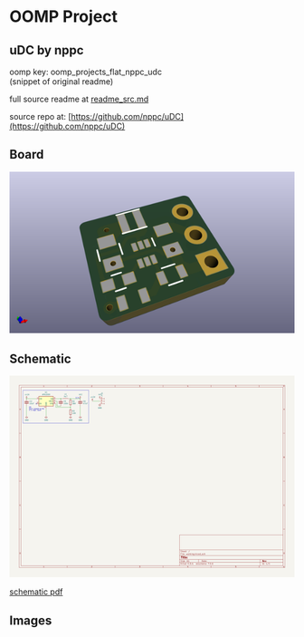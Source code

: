 # OOMP Project  
## uDC  by nppc  
  
oomp key: oomp_projects_flat_nppc_udc  
(snippet of original readme)  
  
  
  full source readme at [readme_src.md](readme_src.md)  
  
source repo at: [https://github.com/nppc/uDC](https://github.com/nppc/uDC)  
## Board  
  
[![working_3d.png](working_3d_600.png)](working_3d.png)  
## Schematic  
  
[![working_schematic.png](working_schematic_600.png)](working_schematic.png)  
  
[schematic pdf](working_schematic.pdf)  
## Images  
